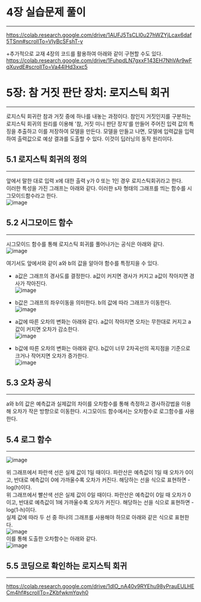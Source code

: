 # 4장 실습문제 풀이
-----------
https://colab.research.google.com/drive/1AUFJ5TsCLl0u27hWZYjLcax6daf5TSnn#scrollTo=VIyBcSFshT-y

+추가적으로 교재 4장의 코드를 활용하여 아래와 같이 구현할 수도 있다.
https://colab.research.google.com/drive/1FuhpdLN7gxxF143EH7NhVAr9wFqXuvdE#scrollTo=Va44lHd3xxc5

# 5장: 참 거짓 판단 장치: 로지스틱 회귀
------------
로지스틱 회귀란 참과 거짓 중에 하나를 내놓는 과정이다. 참인지 거짓인지를 구분하는 로지스틱 회귀의 원리를 이용해 '참, 거짓 미니 판단 장치'를 만들어 주어진 입력 값의 특징을 추출하고 이를 저장하여 모델을 만든다. 모델을 만들고 나면, 모델에 입력값을 입력하여 출력값으로 예상 결과를 도출할 수 있다. 이것이 딥러닝의 동작 원리이다.

## 5.1 로지스틱 회귀의 정의
-------------
앞에서 말한 대로 입력 x에 대한 출력 y가 0 또는 1인 경우 로지스틱회귀라고 한다.    
이러한 특성을 가진 그래프는 아래와 같다. 이러한 s자 형태의 그래프를 띄는 함수를 시그모이드함수라고 한다.      
![image](https://user-images.githubusercontent.com/94752167/214230923-de089c82-8d36-4f4c-b213-432a5336bd6e.png)    

## 5.2 시그모이드 함수
-----------
시그모이드 함수를 통해 로지스틱 회귀를 풀어나가는 공식은 아래와 같다.       
![image](https://user-images.githubusercontent.com/94752167/214231043-b6e679eb-9103-4162-a9fd-a976ea03efaf.png)      

여기서도 앞에서와 같이 a와 b의 값을 알아야 함수를 특정지을 수 있다.     
- a값은 그래프의 경사도를 결정한다. a값이 커지면 경사가 커지고 a값이 작아지면 경사가 작아진다.       
![image](https://user-images.githubusercontent.com/94752167/214231284-94e180bf-cc4f-4bdc-a609-210eed9ed9a3.png)    

- b값은 그래프의 좌우이동을 의미한다. b의 값에 따라 그래프가 이동한다.        
 ![image](https://user-images.githubusercontent.com/94752167/214231391-22b525bf-7c36-41e7-b641-8eec8e033ec1.png)      
 
 - a값에 따른 오차의 변화는 아래와 같다. a값이 작아지면 오차는 무한대로 커지고 a값이 커지면 오차가 감소한다.    
 ![image](https://user-images.githubusercontent.com/94752167/214231724-1d4098f5-0043-4eb0-b661-c8a2fe3eddc1.png)    
- b값에 따른 오차의 변화는 아래와 같다. b값이 너무 2차곡선의 꼭지점을 기준으로 크거나 작어지면 오차가 증가한다.    
 ![image](https://user-images.githubusercontent.com/94752167/214231867-65661164-cb4f-4b74-b774-bdb5d383a9df.png)    

## 5.3 오차 공식
-----------
a와 b의 값은 예측값과 실제값의 차이를 오차함수를 통해 측정하고 경사하강법을 이용해 오차가 작은 방향으로 이동한다. 시그모이드 함수에서는 오차함수로 로그함수를 사용한다.    

## 5.4 로그 함수
----------
![image](https://user-images.githubusercontent.com/94752167/214232329-b25597eb-1f67-4930-ae83-830537220f26.png)    

위 그래프에서 파란색 선은 실제 값이 1일 때이다. 파란산은 예측값이 1일 때 오차가 0이고, 반대로 예측값이 0에 가까울수록 오차가 커진다. 해당하는 선을 식으로 표현하면 -log(h)이다.     
위 그래프에서 빨산색 선은 실제 값이 0일 때이다. 파란산은 예측값이 0일 때 오차가 0이고, 반대로 예측값이 1에 가까울수록 오차가 커진다. 해당하는 선을 식으로 표현하면 -log(1-h)이다.    
실제 값에 따라 두 선 중 하나의 그래프를 사용해야 하므로 아래와 같은 식으로 표현한다.    
![image](https://user-images.githubusercontent.com/94752167/214232674-ad260561-898f-403c-87fe-7b073650f8f9.png)    
이를 통해 도출한 오차함수는 아래와 같다.      
![image](https://user-images.githubusercontent.com/94752167/214232769-3f650a8b-07b2-4ba4-ab90-7e1025c500e9.png)     

## 5.5 코딩으로 확인하는 로지스틱 회귀
------------
https://colab.research.google.com/drive/1dlO_nA40v9RYEhu98yPrauEULHECm4hf#scrollTo=ZKbfwkmYqvh0

